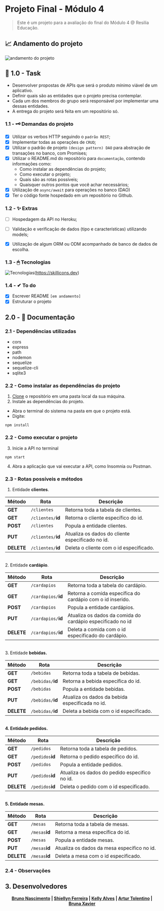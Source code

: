 #  Projeto Final - Módulo 4
> Este é um projeto para a avaliação do final do Módulo 4 @ Resilia Educação.
## 📈 Andamento do projeto  
![andamento do projeto](https://img.shields.io/badge/status-em%20andamento-yellow?style=for-the-badge&logo=appveyor)

## 📌 1.0 - Task
- Desenvolver propostas de APIs que será o produto mínimo viável de um aplicativo.
- Definir quais são as entidades que o projeto precisa contemplar.
- Cada um dos membros do grupo será responsável por implementar uma dessas entidades.
- A entrega do projeto será feita em um repositório só.

### 1.1 - 🗝 Demandas do projeto
- [X] Utilizar os verbos HTTP seguindo o ``padrão REST``;
- [X] Implementar todas as operações de ``CRUD``;
- [X] Utilizar o padrão de projeto ``(design pattern) DAO`` para abstração de transações no banco, com Promises;
- [X] Utilizar o README.md do repositório para ``documentação``, contendo informações
como:
  - Como instalar as dependências do projeto;
  - Como executar o projeto;
  - Quais são as rotas possíveis;
  - Quaisquer outros pontos que você achar necessários;
- [X] Utilização de ``async/await`` para operações no banco (DAO)
- [X] Ter o código fonte hospedado em um repositório no Github.

### 1.2 - ✨ Extras
- [ ] Hospedagem da API no Heroku;
- [ ] Validação e verificação de dados (tipo e características) utilizando models;
- [X] Utilização de algum ORM ou ODM acompanhado de banco de dados de escolha.


### 1.3 - 🖱 Tecnologias
![Tecnologias](https://skillicons.dev/icons?i=nodejs,express)(https://skillicons.dev)

### 1.4 - ✔ To do
- [X] Escrever README ``[em andamento]``
- [X] Estruturar o projeto

## 2.0 - 📄 Documentação

### 2.1 - Dependências utilizadas
- cors
- express
- path
- nodemon
- sequelize
- sequelize-cli
- sqlite3

### 2.2 - Como instalar as dependências do projeto
1. [Clone](https://www.youtube.com/watch?v=CisK8M3K0dI&ab_channel=Geofisicando) o repositório em uma pasta local da sua máquina. 
2. Instale as dependências do projeto.
  - Abra o terminal do sistema na pasta em que o projeto está.
  - Digite:
```
npm install
```

### 2.2 - Como executar o projeto

3. Inicie a API no terminal
```
npm start
```
4. Abra a aplicação que vai executar a API, como Insomnia ou Postman.

### 2.3 - Rotas possíveis e métodos

1. Entidade <strong>clientes</strong>.

| Método | Rota | Descrição |
| ------ | ----- | ----------- |
| **GET** | `/clientes` | Retorna toda a tabela de clientes. |
| **GET** | `/clientes/`<strong>id | Retorna o cliente específico do id. |
| **POST** | `/clientes` | Popula a entidade clientes.  |
| **PUT** | `/clientes/`<strong>id | Atualiza os dados do cliente especificado no id.
| **DELETE** | `/clientes/`<strong>id | Deleta o cliente com o id especificado.
<br>
2. Entidade <strong>cardápio</strong>.

| Método | Rota | Descrição |
| ------ | ----- | ----------- |
| **GET** | `/cardapios` | Retorna toda a tabela do cardápio. |
| **GET** | `/cardapios/`<strong>id | Retorna a comida específica do cardápio com o id inserido. |
| **POST** | `/cardapios` | Popula a entidade cardápios.  |
| **PUT** | `/cardapios/`<strong>id | Atualiza os dados da comida do cardápio especificado no id
| **DELETE** | `/cardapios/`<strong>id | Deleta a comida com o id especificado do cardápio.
<br>
3. Entidade <strong>bebidas</bebidas>.

| Método | Rota | Descrição |
| ------ | ----- | ----------- |
| **GET** | `/bebidas` | Retorna toda a tabela de bebidas. |
| **GET** | `/bebidas/`<strong>id | Retorna a bebida específica do id. |
| **POST** | `/bebidas` | Popula a entidade bebidas.  |
| **PUT** | `/bebidas/`<strong>id | Atualiza os dados da bebida especificada no id.
| **DELETE** | `/bebidas/`<strong>id | Deleta a bebida com o id especificado.
<br>
4. Entidade <strong>pedidos</bebidas>.

| Método | Rota | Descrição |
| ------ | ----- | ----------- |
| **GET** | `/pedidos` | Retorna toda a tabela de pedidos. |
| **GET** | `/pedidos`<strong>id | Retorna o pedido específico do id. |
| **POST** | `/pedidos` | Popula a entidade pedidos.  |
| **PUT** | `/pedidos`<strong>id | Atualiza os dados do pedido especifico no id.
| **DELETE** | `/pedidos`<strong>id | Deleta o pedido com o id especificado.
<br>
5. Entidade <strong>mesas</bebidas>.

| Método | Rota | Descrição |
| ------ | ----- | ----------- |
| **GET** | `/mesas` | Retorna toda a tabela de mesas. |
| **GET** | `/mesas`<strong>id | Retorna a mesa específica do id. |
| **POST** | `/mesas` | Popula a entidade mesas.  |
| **PUT** | `/mesas`<strong>id | Atualiza os dados da mesa especifico no id.
| **DELETE** | `/mesas`<strong>id | Deleta a mesa com o id especificado.

### 2.4 - Observações

## 3. Desenvolvedores

<div align='center'>

[Bruno Nascimento](https://github.com/brunonasc74) | [Shiellyn Ferreira](https://github.com/ShiellynFerr) | [Kelly Alves](https://github.com/KellySanttos) | 
[Artur Tolentino](https://github.com/ArturTolentino) | [Bruna Xavier](https://github.com/bruxvr) </div>

